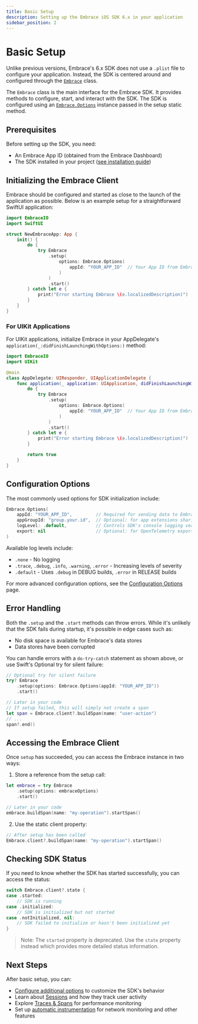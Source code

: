 ```yaml
---
title: Basic Setup
description: Setting up the Embrace iOS SDK 6.x in your application
sidebar_position: 2
---
```


# Basic Setup

Unlike previous versions, Embrace's 6.x SDK does not use a `.plist` file to configure your application. Instead, the SDK is centered around and configured through the [`Embrace`](https://github.com/embrace-io/embrace-apple-sdk/blob/main/Sources/EmbraceCore/Embrace.swift) class.

The `Embrace` class is the main interface for the Embrace SDK. It provides methods to configure, start, and interact with the SDK. The SDK is configured using an [`Embrace.Options`](https://github.com/embrace-io/embrace-apple-sdk/blob/main/Sources/EmbraceCore/Options/Embrace%2BOptions.swift) instance passed in the setup static method.

## Prerequisites

Before setting up the SDK, you need:

- An Embrace App ID (obtained from the Embrace Dashboard)
- The SDK installed in your project ([see installation guide](/ios/6x/getting-started/installation.md))

## Initializing the Embrace Client

Embrace should be configured and started as close to the launch of the application as possible. Below is an example setup for a straightforward SwiftUI application:

```swift
import EmbraceIO
import SwiftUI

struct NewEmbraceApp: App {
    init() {
        do {
            try Embrace
                .setup(
                    options: Embrace.Options(
                        appId: "YOUR_APP_ID"  // Your App ID from Embrace Dashboard
                    )
                )
                .start()
        } catch let e {
            print("Error starting Embrace \(e.localizedDescription)")
        }
    }
}
```

### For UIKit Applications

For UIKit applications, initialize Embrace in your AppDelegate's `application(_:didFinishLaunchingWithOptions:)` method:

```swift
import EmbraceIO
import UIKit

@main
class AppDelegate: UIResponder, UIApplicationDelegate {
    func application(_ application: UIApplication, didFinishLaunchingWithOptions launchOptions: [UIApplication.LaunchOptionsKey: Any]?) -> Bool {
        do {
            try Embrace
                .setup(
                    options: Embrace.Options(
                        appId: "YOUR_APP_ID"  // Your App ID from Embrace Dashboard
                    )
                )
                .start()
        } catch let e {
            print("Error starting Embrace \(e.localizedDescription)")
        }

        return true
    }
}
```

## Configuration Options

The most commonly used options for SDK initialization include:

```swift
Embrace.Options(
    appId: "YOUR_APP_ID",         // Required for sending data to Embrace
    appGroupId: "group.your.id",  // Optional: for app extensions sharing data
    logLevel: .default,           // Controls SDK's console logging verbosity
    export: nil                   // Optional: for OpenTelemetry export
)
```

Available log levels include:
- `.none` - No logging
- `.trace`, `.debug`, `.info`, `.warning`, `.error` - Increasing levels of severity
- `.default` - Uses `.debug` in DEBUG builds, `.error` in RELEASE builds

For more advanced configuration options, see the [Configuration Options](/ios/6x/getting-started/configuration-options.md) page.

## Error Handling

Both the `.setup` and the `.start` methods can throw errors. While it's unlikely that the SDK fails during startup, it's possible in edge cases such as:

- No disk space is available for Embrace's data stores
- Data stores have been corrupted

You can handle errors with a `do-try-catch` statement as shown above, or use Swift's Optional try for silent failure:

```swift
// Optional try for silent failure
try? Embrace
    .setup(options: Embrace.Options(appId: "YOUR_APP_ID"))
    .start()

// Later in your code
// If setup failed, this will simply not create a span
let span = Embrace.client?.buildSpan(name: "user-action")
// ...
span?.end()
```

## Accessing the Embrace Client

Once `setup` has succeeded, you can access the Embrace instance in two ways:

1. Store a reference from the setup call:
```swift
let embrace = try Embrace
    .setup(options: embraceOptions)
    .start()

// Later in your code
embrace.buildSpan(name: "my-operation").startSpan()
```

2. Use the static client property:
```swift
// After setup has been called
Embrace.client?.buildSpan(name: "my-operation").startSpan()
```

## Checking SDK Status

If you need to know whether the SDK has started successfully, you can access the status:

```swift
switch Embrace.client?.state {
case .started:
    // SDK is running
case .initialized:
    // SDK is initialized but not started
case .notInitialized, nil:
    // SDK failed to initialize or hasn't been initialized yet
}
```

> Note: The `started` property is deprecated. Use the `state` property instead which provides more detailed status information.
## Next Steps

After basic setup, you can:

- [Configure additional options](/docs/ios/6x/getting-started/configuration-options.md) to customize the SDK's behavior
- Learn about [Sessions](/docs/ios/6x/core-concepts/sessions.md) and how they track user activity
- Explore [Traces & Spans](/docs/ios/6x/core-concepts/traces-spans.md) for performance monitoring
- Set up [automatic instrumentation](/docs/ios/6x/automatic-instrumentation) for network monitoring and other features

